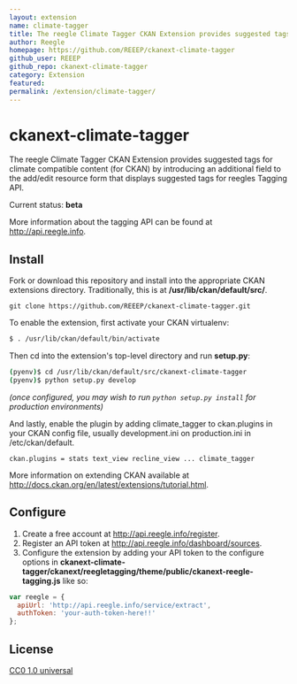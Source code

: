```yaml
---
layout: extension
name: climate-tagger
title: The reegle Climate Tagger CKAN Extension provides suggested tags for climate compatible content by introducing an additional field to the add/edit resource form that displays suggested tags for reegles Tagging API
author: Reegle
homepage: https://github.com/REEEP/ckanext-climate-tagger
github_user: REEEP
github_repo: ckanext-climate-tagger
category: Extension
featured: 
permalink: /extension/climate-tagger/
---
```



ckanext-climate-tagger
======================

The reegle Climate Tagger CKAN Extension provides suggested tags for climate compatible content (for CKAN) by introducing an additional field to the add/edit resource form that displays suggested tags for reegles Tagging API.

Current status: **beta**

More information about the tagging API can be found at http://api.reegle.info.


Install
-------

Fork or download this repository and install into the appropriate CKAN extensions directory. Traditionally, this is at **/usr/lib/ckan/default/src/**.
```
git clone https://github.com/REEEP/ckanext-climate-tagger.git
```

To enable the extension, first activate your CKAN virtualenv:
```bash
$ . /usr/lib/ckan/default/bin/activate
```

Then cd into the extension's top-level directory and run **setup.py**:
```bash
(pyenv)$ cd /usr/lib/ckan/default/src/ckanext-climate-tagger
(pyenv)$ python setup.py develop
```
  *(once configured, you may wish to run `python setup.py install` for production environments)*

And lastly, enable the plugin by adding climate_tagger to ckan.plugins in your CKAN config file, usually development.ini on production.ini in /etc/ckan/default.

```
ckan.plugins = stats text_view recline_view ... climate_tagger
```
More information on extending CKAN available at http://docs.ckan.org/en/latest/extensions/tutorial.html. 

Configure
---------

1. Create a free account at http://api.reegle.info/register.
2. Register an API token at http://api.reegle.info/dashboard/sources.
3. Configure the extension by adding your API token to the configure options in **ckanext-climate-tagger/ckanext/reegletagging/theme/public/ckanext-reegle-tagging.js** like so:

```js
var reegle = {
  apiUrl: 'http://api.reegle.info/service/extract',
  authToken: 'your-auth-token-here!!'
};
```

License
-------

[CC0 1.0 universal](http://creativecommons.org/publicdomain/zero/1.0/)


